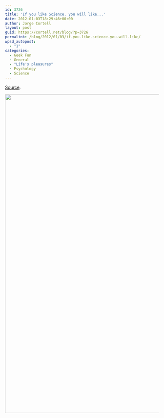 ```yaml
---
id: 3726
title: 'If you like Science, you will like...'
date: 2012-01-03T18:29:46+00:00
author: Jorge Cortell
layout: post
guid: https://cortell.net/blog/?p=3726
permalink: /blog/2012/01/03/if-you-like-science-you-will-like/
wpsd_autopost:
  - "1"
categories:
  - Geek Fun
  - General
  - "Life's pleasures"
  - Psychology
  - Science
---
```

<a title="https://www.scientificamerican.com/article.cfm?id=the-links-we-love" href="https://www.scientificamerican.com/article.cfm?id=the-links-we-love" target="_blank">Source</a>.

<img class="aligncenter" title="https://www.scientificamerican.com/media/promo/upload/sa1211Gsci01.gif" src="https://www.scientificamerican.com/media/promo/upload/sa1211Gsci01.gif" alt="" width="900" height="1041" />